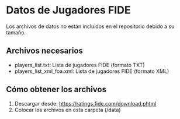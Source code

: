﻿# Datos de Jugadores FIDE

Los archivos de datos no están incluidos en el repositorio debido a su tamaño.

## Archivos necesarios
- players_list.txt: Lista de jugadores FIDE (formato TXT)
- players_list_xml_foa.xml: Lista de jugadores FIDE (formato XML)

## Cómo obtener los archivos
1. Descargar desde: https://ratings.fide.com/download.phtml
2. Colocar los archivos en esta carpeta (/data)
